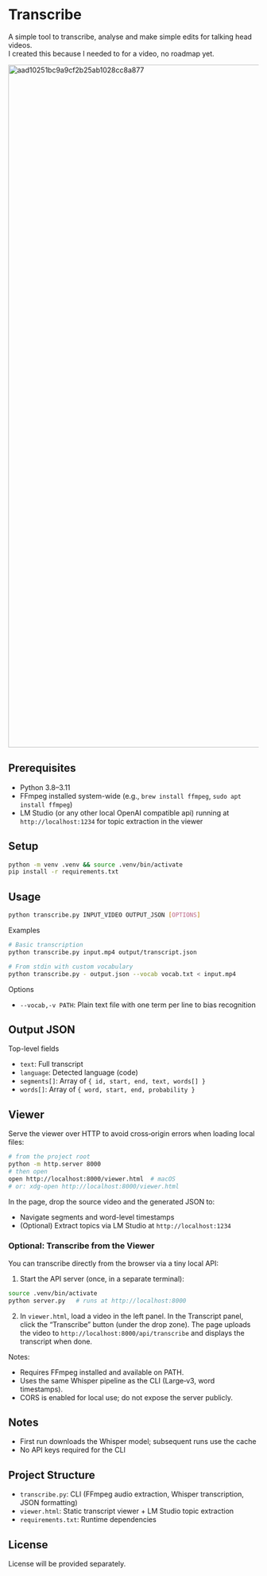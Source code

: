 # Transcribe

A simple tool to transcribe, analyse and make simple edits for talking head videos.  
I created this because I needed to for a video, no roadmap yet.

<img width="1939" height="1373" alt="aad10251bc9a9cf2b25ab1028cc8a877" src="https://github.com/user-attachments/assets/ab6fcc7e-382f-4c1d-8f5e-6332a5ca379c" />

## Prerequisites

- Python 3.8–3.11
- FFmpeg installed system-wide (e.g., `brew install ffmpeg`, `sudo apt install ffmpeg`)
- LM Studio (or any other local OpenAI compatible api) running at `http://localhost:1234` for topic extraction in the viewer

## Setup

```bash
python -m venv .venv && source .venv/bin/activate
pip install -r requirements.txt
```

## Usage

```bash
python transcribe.py INPUT_VIDEO OUTPUT_JSON [OPTIONS]
```

Examples

```bash
# Basic transcription
python transcribe.py input.mp4 output/transcript.json

# From stdin with custom vocabulary
python transcribe.py - output.json --vocab vocab.txt < input.mp4
```

Options

- `--vocab,-v PATH`: Plain text file with one term per line to bias recognition

## Output JSON

Top-level fields

- `text`: Full transcript
- `language`: Detected language (code)
- `segments[]`: Array of `{ id, start, end, text, words[] }`
- `words[]`: Array of `{ word, start, end, probability }`

## Viewer

Serve the viewer over HTTP to avoid cross‑origin errors when loading local files:

```bash
# from the project root
python -m http.server 8000
# then open
open http://localhost:8000/viewer.html  # macOS
# or: xdg-open http://localhost:8000/viewer.html
```

In the page, drop the source video and the generated JSON to:
- Navigate segments and word-level timestamps
- (Optional) Extract topics via LM Studio at `http://localhost:1234`

### Optional: Transcribe from the Viewer

You can transcribe directly from the browser via a tiny local API:

1) Start the API server (once, in a separate terminal):

```bash
source .venv/bin/activate
python server.py   # runs at http://localhost:8000
```

2) In `viewer.html`, load a video in the left panel. In the Transcript panel, click the “Transcribe” button (under the drop zone). The page uploads the video to `http://localhost:8000/api/transcribe` and displays the transcript when done.

Notes:
- Requires FFmpeg installed and available on PATH.
- Uses the same Whisper pipeline as the CLI (Large‑v3, word timestamps).
- CORS is enabled for local use; do not expose the server publicly.

## Notes

- First run downloads the Whisper model; subsequent runs use the cache
- No API keys required for the CLI

## Project Structure

- `transcribe.py`: CLI (FFmpeg audio extraction, Whisper transcription, JSON formatting)
- `viewer.html`: Static transcript viewer + LM Studio topic extraction
- `requirements.txt`: Runtime dependencies

## License

License will be provided separately.
